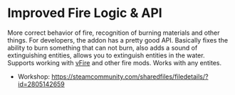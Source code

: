 # Improved Fire Logic & API
More correct behavior of fire, recognition of burning materials and other things. For developers, the addon has a pretty good API.
Basically fixes the ability to burn something that can not burn, also adds a sound of extinguishing entities, allows you to extinguish entities in the water.
Supports working with [vFire](https://steamcommunity.com/sharedfiles/filedetails/?id=1525218777) and other fire mods.
Works with any entites.

- Workshop: https://steamcommunity.com/sharedfiles/filedetails/?id=2805142659
